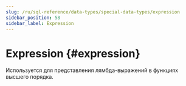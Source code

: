 ```yaml
---
slug: /ru/sql-reference/data-types/special-data-types/expression
sidebar_position: 58
sidebar_label: Expression
---
```


# Expression {#expression}

Используется для представления лямбда-выражений в функциях высшего порядка.
